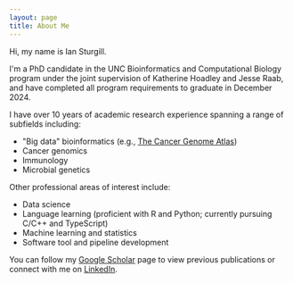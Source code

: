 ```yaml
---
layout: page
title: About Me
---
```


Hi, my name is Ian Sturgill. 

I'm a PhD candidate in the UNC Bioinformatics and Computational Biology program under the joint supervision of Katherine Hoadley and Jesse Raab, and have completed all program requirements to graduate in December 2024. 

I have over 10 years of academic research experience spanning a range of subfields including: 

- "Big data" bioinformatics (e.g., [The Cancer Genome Atlas](https://www.cancer.gov/ccg/research/genome-sequencing/tcga))
- Cancer genomics
- Immunology
- Microbial genetics


Other professional areas of interest include:
- Data science
- Language learning (proficient with R and Python; currently pursuing C/C++ and TypeScript)
- Machine learning and statistics
- Software tool and pipeline development

You can follow my [Google Scholar](https://scholar.google.com/citations?hl=en&user=MSiJ16UAAAAJ) page to view previous publications or connect with me on [LinkedIn](https://www.linkedin.com/in/ian-sturgill).
